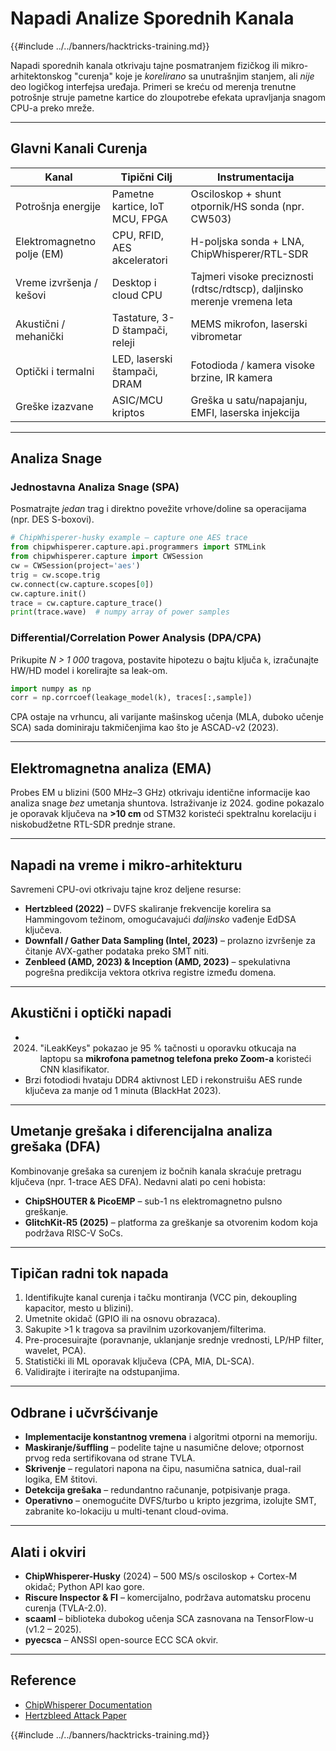 # Napadi Analize Sporednih Kanala

{{#include ../../banners/hacktricks-training.md}}

Napadi sporednih kanala otkrivaju tajne posmatranjem fizičkog ili mikro-arhitektonskog "curenja" koje je *korelirano* sa unutrašnjim stanjem, ali *nije* deo logičkog interfejsa uređaja. Primeri se kreću od merenja trenutne potrošnje struje pametne kartice do zloupotrebe efekata upravljanja snagom CPU-a preko mreže.

---

## Glavni Kanali Curenja

| Kanal | Tipični Cilj | Instrumentacija |
|-------|--------------|-----------------|
| Potrošnja energije | Pametne kartice, IoT MCU, FPGA | Osciloskop + shunt otpornik/HS sonda (npr. CW503) |
| Elektromagnetno polje (EM) | CPU, RFID, AES akceleratori | H-poljska sonda + LNA, ChipWhisperer/RTL-SDR |
| Vreme izvršenja / kešovi | Desktop i cloud CPU | Tajmeri visoke preciznosti (rdtsc/rdtscp), daljinsko merenje vremena leta |
| Akustični / mehanički | Tastature, 3-D štampači, releji | MEMS mikrofon, laserski vibrometar |
| Optički i termalni | LED, laserski štampači, DRAM | Fotodioda / kamera visoke brzine, IR kamera |
| Greške izazvane | ASIC/MCU kriptos | Greška u satu/napajanju, EMFI, laserska injekcija |

---

## Analiza Snage

### Jednostavna Analiza Snage (SPA)
Posmatrajte *jedan* trag i direktno povežite vrhove/doline sa operacijama (npr. DES S-boxovi).
```python
# ChipWhisperer-husky example – capture one AES trace
from chipwhisperer.capture.api.programmers import STMLink
from chipwhisperer.capture import CWSession
cw = CWSession(project='aes')
trig = cw.scope.trig
cw.connect(cw.capture.scopes[0])
cw.capture.init()
trace = cw.capture.capture_trace()
print(trace.wave)  # numpy array of power samples
```
### Differential/Correlation Power Analysis (DPA/CPA)
Prikupite *N > 1 000* tragova, postavite hipotezu o bajtu ključa `k`, izračunajte HW/HD model i korelirajte sa leak-om.
```python
import numpy as np
corr = np.corrcoef(leakage_model(k), traces[:,sample])
```
CPA ostaje na vrhuncu, ali varijante mašinskog učenja (MLA, duboko učenje SCA) sada dominiraju takmičenjima kao što je ASCAD-v2 (2023).

---

## Elektromagnetna analiza (EMA)
Probes EM u blizini (500 MHz–3 GHz) otkrivaju identične informacije kao analiza snage *bez* umetanja shuntova. Istraživanje iz 2024. godine pokazalo je oporavak ključeva na **>10 cm** od STM32 koristeći spektralnu korelaciju i niskobudžetne RTL-SDR prednje strane.

---

## Napadi na vreme i mikro-arhitekturu
Savremeni CPU-ovi otkrivaju tajne kroz deljene resurse:
* **Hertzbleed (2022)** – DVFS skaliranje frekvencije korelira sa Hammingovom težinom, omogućavajući *daljinsko* vađenje EdDSA ključeva.
* **Downfall / Gather Data Sampling (Intel, 2023)** – prolazno izvršenje za čitanje AVX-gather podataka preko SMT niti.
* **Zenbleed (AMD, 2023) & Inception (AMD, 2023)** – spekulativna pogrešna predikcija vektora otkriva registre između domena.

---

## Akustični i optički napadi
* 2024. "​iLeakKeys" pokazao je 95 % tačnosti u oporavku otkucaja na laptopu sa **mikrofona pametnog telefona preko Zoom-a** koristeći CNN klasifikator.
* Brzi fotodiodi hvataju DDR4 aktivnost LED i rekonstruišu AES runde ključeva za manje od 1 minuta (BlackHat 2023).

---

## Umetanje grešaka i diferencijalna analiza grešaka (DFA)
Kombinovanje grešaka sa curenjem iz bočnih kanala skraćuje pretragu ključeva (npr. 1-trace AES DFA). Nedavni alati po ceni hobista:
* **ChipSHOUTER & PicoEMP** – sub-1 ns elektromagnetno pulsno greškanje.
* **GlitchKit-R5 (2025)** – platforma za greškanje sa otvorenim kodom koja podržava RISC-V SoCs.

---

## Tipičan radni tok napada
1. Identifikujte kanal curenja i tačku montiranja (VCC pin, dekoupling kapacitor, mesto u blizini).
2. Umetnite okidač (GPIO ili na osnovu obrazaca).
3. Sakupite >1 k tragova sa pravilnim uzorkovanjem/filterima.
4. Pre-procesuirajte (poravnanje, uklanjanje srednje vrednosti, LP/HP filter, wavelet, PCA).
5. Statistički ili ML oporavak ključeva (CPA, MIA, DL-SCA).
6. Validirajte i iterirajte na odstupanjima.

---

## Odbrane i učvršćivanje
* **Implementacije konstantnog vremena** i algoritmi otporni na memoriju.
* **Maskiranje/šuffling** – podelite tajne u nasumične delove; otpornost prvog reda sertifikovana od strane TVLA.
* **Skrivenje** – regulatori napona na čipu, nasumična satnica, dual-rail logika, EM štitovi.
* **Detekcija grešaka** – redundantno računanje, potpisivanje praga.
* **Operativno** – onemogućite DVFS/turbo u kripto jezgrima, izolujte SMT, zabranite ko-lokaciju u multi-tenant cloud-ovima.

---

## Alati i okviri
* **ChipWhisperer-Husky** (2024) – 500 MS/s osciloskop + Cortex-M okidač; Python API kao gore.
* **Riscure Inspector & FI** – komercijalno, podržava automatsku procenu curenja (TVLA-2.0).
* **scaaml** – biblioteka dubokog učenja SCA zasnovana na TensorFlow-u (v1.2 – 2025).
* **pyecsca** – ANSSI open-source ECC SCA okvir.

---

## Reference

* [ChipWhisperer Documentation](https://chipwhisperer.readthedocs.io/en/latest/)
* [Hertzbleed Attack Paper](https://www.hertzbleed.com/)


{{#include ../../banners/hacktricks-training.md}}
